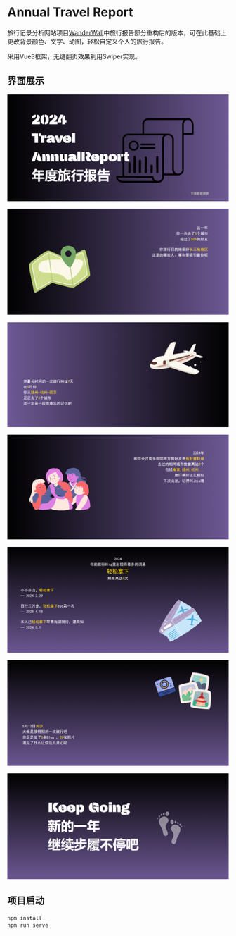 # Annual Travel Report

旅行记录分析网站项目[WanderWall](https://github.com/rulihongran/WanderWall)中旅行报告部分重构后的版本，可在此基础上更改背景颜色、文字、动图，轻松自定义个人的旅行报告。

采用Vue3框架，无缝翻页效果利用Swiper实现。

## 界面展示

![image](https://github.com/rulihongran/AnnualTravelReport/blob/main/image/cover.png)

![image](https://github.com/rulihongran/AnnualTravelReport/blob/main/image/page1.png)

![image](https://github.com/rulihongran/AnnualTravelReport/blob/main/image/page2.png)

![image](https://github.com/rulihongran/AnnualTravelReport/blob/main/image/page3.png)

![image](https://github.com/rulihongran/AnnualTravelReport/blob/main/image/page4.png)

![image](https://github.com/rulihongran/AnnualTravelReport/blob/main/image/page5.png)

![image](https://github.com/rulihongran/AnnualTravelReport/blob/main/image/end.png)

## 项目启动

```
npm install
npm run serve
```
